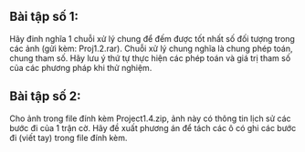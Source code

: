 ## Bài tập số 1: 
Hãy đinh nghĩa 1 chuỗi xử lý chung để đếm được tốt nhất số đối tượng trong các ảnh (gửi kèm: Proj1.2.rar). Chuỗi xử lý chung nghĩa là chung phép toán, chung tham số.  Hãy lưu ý thứ tự thực hiện các phép toán và giá trị tham số của các phương pháp khi thử nghiệm.
 
## Bài tập số 2: 
Cho ảnh trong file đính kèm Project1.4.zip, ảnh này có thông tin lịch sử các bước đi của 1 trận cờ. Hãy đề xuất phương án để tách các ô có ghi các bước đi (viết tay) trong file đính kèm. 
